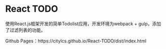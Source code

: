 <h1>React TODO</h1>
<p>使用React.js框架开发的简单Todolist应用，开发环境为webpack + gulp，添加了过滤列表的功能。<p>
<p>Github Pages：https://citylcs.github.io/React-TODO/dist/index.html<p>